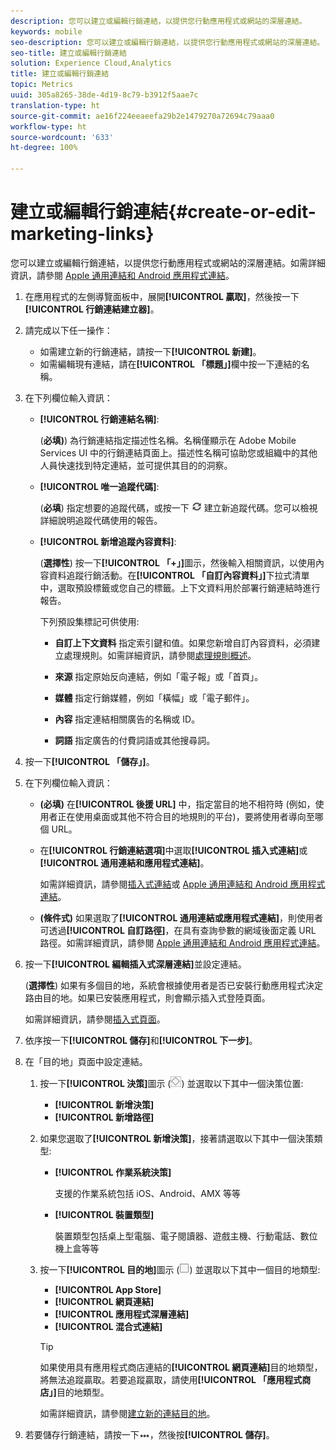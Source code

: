 ```yaml
---
description: 您可以建立或編輯行銷連結，以提供您行動應用程式或網站的深層連結。
keywords: mobile
seo-description: 您可以建立或編輯行銷連結，以提供您行動應用程式或網站的深層連結。
seo-title: 建立或編輯行銷連結
solution: Experience Cloud,Analytics
title: 建立或編輯行銷連結
topic: Metrics
uuid: 305a8265-38de-4d19-8c79-b3912f5aae7c
translation-type: ht
source-git-commit: ae16f224eeaeefa29b2e1479270a72694c79aaa0
workflow-type: ht
source-wordcount: '633'
ht-degree: 100%

---
```



# 建立或編輯行銷連結{#create-or-edit-marketing-links}

您可以建立或編輯行銷連結，以提供您行動應用程式或網站的深層連結。如需詳細資訊，請參閱 [Apple 通用連結和 Android 應用程式連結](/help/using/c-manage-app-settings/c-mob-confg-app/c-universal-app-links.md)。

1. 在應用程式的左側導覽面板中，展開&#x200B;**[!UICONTROL 贏取]**，然後按一下&#x200B;**[!UICONTROL 行銷連結建立器]**。
1. 請完成以下任一操作：

   * 如需建立新的行銷連結，請按一下&#x200B;**[!UICONTROL 新建]**。
   * 如需編輯現有連結，請在&#x200B;**[!UICONTROL 「標題」]**&#x200B;欄中按一下連結的名稱。

1. 在下列欄位輸入資訊：

   * **[!UICONTROL 行銷連結名稱]**:

      (**必填)**) 為行銷連結指定描述性名稱。名稱僅顯示在 Adobe Mobile Services UI 中的行銷連結頁面上。描述性名稱可協助您或組織中的其他人員快速找到特定連結，並可提供其目的的洞察。

   * **[!UICONTROL 唯一追蹤代碼]**:

      (**必填**) 指定想要的追蹤代碼，或按一下 ![產生圖示](assets/icon_generate.png) 建立新追蹤代碼。您可以檢視詳細說明追蹤代碼使用的報告。

   * **[!UICONTROL 新增追蹤內容資料]**:

      (**選擇性**) 按一下&#x200B;**[!UICONTROL 「+」]**&#x200B;圖示，然後輸入相關資訊，以使用內容資料追蹤行銷活動。在&#x200B;**[!UICONTROL 「自訂內容資料」]**&#x200B;下拉式清單中，選取預設標籤或您自己的標籤。上下文資料用於部署行銷連結時進行報告。

      下列預設集標記可供使用:

      * **自訂上下文資料**
指定索引鍵和值。如果您新增自訂內容資料，必須建立處理規則。如需詳細資訊，請參閱[處理規則概述](https://docs.adobe.com/content/help/zh-Hant/analytics/admin/admin-tools/processing-rules/processing-rules.html)。

      * **來源**
指定原始反向連結，例如「電子報」或「首頁」。

      * **媒體**
指定行銷媒體，例如「橫幅」或「電子郵件」。

      * **內容**
指定連結相關廣告的名稱或 ID。

      * **詞語**
指定廣告的付費詞語或其他搜尋詞。
1. 按一下&#x200B;**[!UICONTROL 「儲存」]**。
1. 在下列欄位輸入資訊：

   * **(必填)** 在&#x200B;**[!UICONTROL 後援 URL]** 中，指定當目的地不相符時 (例如，使用者正在使用桌面或其他不符合目的地規則的平台)，要將使用者導向至哪個 URL。
   * 在&#x200B;**[!UICONTROL 行銷連結選項]**&#x200B;中選取&#x200B;**[!UICONTROL 插入式連結]**&#x200B;或&#x200B;**[!UICONTROL 通用連結和應用程式連結]**。

      如需詳細資訊，請參閱[插入式連結](/help/using/acquisition-main/c-marketing-links-builder/t-create-edit-adobe-links/t-interstitials.md)或 [Apple 通用連結和 Android 應用程式連結](/help/using/c-manage-app-settings/c-mob-confg-app/c-universal-app-links.md)。

   * **(條件式)** 如果選取了&#x200B;**[!UICONTROL 通用連結或應用程式連結]**，則使用者可透過&#x200B;**[!UICONTROL 自訂路徑]**，在具有查詢參數的網域後面定義 URL 路徑。如需詳細資訊，請參閱 [Apple 通用連結和 Android 應用程式連結](/help/using/c-manage-app-settings/c-mob-confg-app/c-universal-app-links.md)。

1. 按一下&#x200B;**[!UICONTROL 編輯插入式深層連結]**&#x200B;並設定連結。

   (**選擇性**) 如果有多個目的地，系統會根據使用者是否已安裝行動應用程式決定路由目的地。如果已安裝應用程式，則會顯示插入式登陸頁面。

   如需詳細資訊，請參閱[插入式頁面](/help/using/acquisition-main/c-marketing-links-builder/t-create-edit-adobe-links/t-interstitials.md)。

1. 依序按一下&#x200B;**[!UICONTROL 儲存]**&#x200B;和&#x200B;**[!UICONTROL 下一步]**。
1. 在「目的地」頁面中設定連結。

   1. 按一下&#x200B;**[!UICONTROL 決策]**&#x200B;圖示 (![決策圖示](assets/icon_decision.png)) 並選取以下其中一個決策位置:

      * **[!UICONTROL 新增決策]**
      * **[!UICONTROL 新增路徑]**
   1. 如果您選取了&#x200B;**[!UICONTROL 新增決策]**，接著請選取以下其中一個決策類型:

      * **[!UICONTROL 作業系統決策]**

         支援的作業系統包括 iOS、Android、AMX 等等

      * **[!UICONTROL 裝置類型]**

         裝置類型包括桌上型電腦、電子閱讀器、遊戲主機、行動電話、數位機上盒等等
   1. 按一下&#x200B;**[!UICONTROL 目的地]**&#x200B;圖示 (![方形圖示](assets/icon_square.png)) 並選取以下其中一個目的地類型:

      * **[!UICONTROL App Store]**
      * **[!UICONTROL 網頁連結]**
      * **[!UICONTROL 應用程式深層連結]**
      * **[!UICONTROL 混合式連結]**

      >[!TIP]
      >
      >如果使用具有應用程式商店連結的&#x200B;**[!UICONTROL 網頁連結]**&#x200B;目的地類型，將無法追蹤贏取。若要追蹤贏取，請使用&#x200B;**[!UICONTROL 「應用程式商店」]**&#x200B;目的地類型。

      如需詳細資訊，請參閱[建立新的連結目的地](/help/using/acquisition-main/c-manage-link-destinations/t-create-new-app-deep-link-destination.md)。




1. 若要儲存行銷連結，請按一下![省略符號](assets/icon_elipses.png)，然後按&#x200B;**[!UICONTROL 儲存]**。

